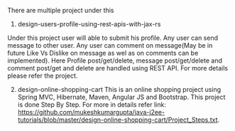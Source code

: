 There are multiple project under this
1. design-users-profile-using-rest-apis-with-jax-rs

Under this project user will able to submit his profile. Any user can send message to other user. Any user can comment on message(May be in future Like Vs Dislike on message as wel  as on comments can be implemented). Here Profile post/get/delete, message post/get/delete and comment post/get and delete are handled using REST API. For more details please refer the project.

2. design-online-shopping-cart
This is an online shopping project using Spring MVC, Hibernate, Maven, Angular JS and Bootstrap. This project is done Step By Step. For more in details refer link: https://github.com/mukeshkumargupta/java-j2ee-tutorials/blob/master/design-online-shopping-cart/Project_Steps.txt.
